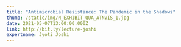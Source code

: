 ```yaml
---
title: "Antimicrobial Resistance: The Pandemic in the Shadows"
thumb: /static/img/N_EXHIBIT_QUA_ATNVIS_1.jpg
date: 2021-05-07T13:00:00.000Z
link: http://bit.ly/lecture-joshi
expertname: Jyoti Joshi
---
```

